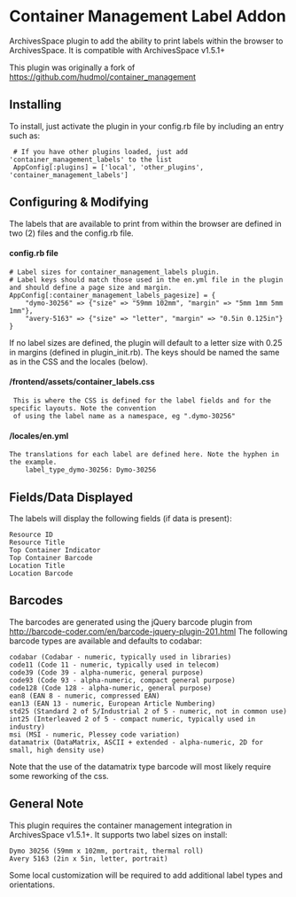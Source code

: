 Container Management Label Addon
================================

ArchivesSpace plugin to add the ability to print labels within the browser to ArchivesSpace.
It is compatible with ArchivesSpace v1.5.1+

This plugin was originally a fork of https://github.com/hudmol/container_management

## Installing

To install, just activate the plugin in your config.rb file by
including an entry such as:

     # If you have other plugins loaded, just add 'container_management_labels' to the list
     AppConfig[:plugins] = ['local', 'other_plugins', 'container_management_labels']
     
## Configuring & Modifying

The labels that are available to print from within the browser are defined in two (2) files and the config.rb file.

#### config.rb file

    # Label sizes for container_management_labels plugin.
    # Label keys should match those used in the en.yml file in the plugin and should define a page size and margin.
    AppConfig[:container_management_labels_pagesize] = {
        "dymo-30256" => {"size" => "59mm 102mm", "margin" => "5mm 1mm 5mm 1mm"},
        "avery-5163" => {"size" => "letter", "margin" => "0.5in 0.125in"}
    }
    
If no label sizes are defined, the plugin will default to a letter size with 0.25 in margins (defined in plugin_init.rb).
The keys should be named the same as in the CSS and the locales (below).

#### /frontend/assets/container_labels.css

     This is where the CSS is defined for the label fields and for the specific layouts. Note the convention
     of using the label name as a namespace, eg ".dymo-30256"
      
#### /locales/en.yml

    The translations for each label are defined here. Note the hyphen in the example.
        label_type_dymo-30256: Dymo-30256

## Fields/Data Displayed

The labels will display the following fields (if data is present):

    Resource ID
    Resource Title
    Top Container Indicator
    Top Container Barcode
    Location Title
    Location Barcode

## Barcodes

The barcodes are generated using the jQuery barcode plugin from http://barcode-coder.com/en/barcode-jquery-plugin-201.html
The following barcode types are available and defaults to codabar:

    codabar (Codabar - numeric, typically used in libraries)
    code11 (Code 11 - numeric, typically used in telecom)
    code39 (Code 39 - alpha-numeric, general purpose)
    code93 (Code 93 - alpha-numeric, compact general purpose)
    code128 (Code 128 - alpha-numeric, general purpose)
    ean8 (EAN 8 - numeric, compressed EAN)
    ean13 (EAN 13 - numeric, European Article Numbering)
    std25 (Standard 2 of 5/Industrial 2 of 5 - numeric, not in common use)
    int25 (Interleaved 2 of 5 - compact numeric, typically used in industry)
    msi (MSI - numeric, Plessey code variation)
    datamatrix (DataMatrix, ASCII + extended - alpha-numeric, 2D for small, high density use)

Note that the use of the datamatrix type barcode will most likely require some reworking of the css.

## General Note

This plugin requires the container management integration in ArchivesSpace v1.5.1+.
It supports two label sizes on install:

    Dymo 30256 (59mm x 102mm, portrait, thermal roll)
    Avery 5163 (2in x 5in, letter, portrait)
    
Some local customization will be required to add additional label types and orientations.